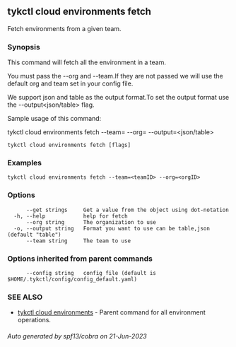 ## tykctl cloud environments fetch

Fetch environments from a given team.

### Synopsis


This command will fetch all the environment in a team.

You must pass the --org and --team.If they are not passed we will use the default org and team set in your config file.

We support json and table as the output format.To set the output format use the --output<json/table> flag.

Sample usage of this command:

tykctl cloud environments fetch --team=<teamID> --org=<orgID> --output=<json/table>


```
tykctl cloud environments fetch [flags]
```

### Examples

```
tykctl cloud environments fetch --team=<teamID> --org=<orgID>
```

### Options

```
      --get strings     Get a value from the object using dot-notation
  -h, --help            help for fetch
      --org string      The organization to use
  -o, --output string   Format you want to use can be table,json (default "table")
      --team string     The team to use
```

### Options inherited from parent commands

```
      --config string   config file (default is $HOME/.tykctl/config/config_default.yaml)
```

### SEE ALSO

* [tykctl cloud environments](tykctl_cloud_environments.md)	 - Parent command for all environment operations.

###### Auto generated by spf13/cobra on 21-Jun-2023
